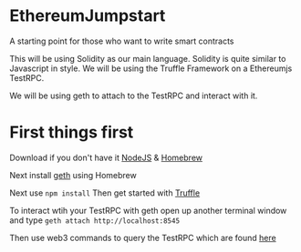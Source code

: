 # EthereumJumpstart
A starting point for those who want to write smart contracts

This will be using Solidity as our main language. Solidity is quite similar to Javascript in style.
We will be using the Truffle Framework on a Ethereumjs TestRPC.

We will be using geth to attach to the TestRPC and interact with it.

# First things first
Download if you don't have it
[NodeJS](https://www.google.com "NodeJS Homepage") &
[Homebrew](https://brew.sh)

Next install [geth](https://github.com/ethereum/go-ethereum/wiki/Installation-Instructions-for-Mac "Geth Install Instructions") using Homebrew

Next use `npm install`
Then get started with [Truffle](http://truffleframework.com/docs/getting_started/project)

To interact wtih your TestRPC with geth open up another terminal window and type `geth attach http://localhost:8545`

Then use web3 commands to query the TestRPC which are found [here](https://github.com/ethereum/go-ethereum/wiki/JavaScript-Console)

